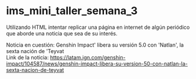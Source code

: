 # ims_mini_taller_semana_3
Utilizando HTML intentar replicar una página en internet de algún periódico que aborde una noticia que sea de su interés.

Noticia en cuestión: Genshin Impact' libera su versión 5.0 con 'Natlan', la sexta nación de 'Teyvat\
Link de la noticia: https://latam.ign.com/genshin-impact/104587/news/genshin-impact-libera-su-version-50-con-natlan-la-sexta-nacion-de-teyvat
